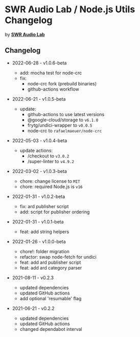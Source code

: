 # SWR Audio Lab / Node.js Utils Changelog

by [**SWR Audio Lab**](https://lab.swr.de/)  

## Changelog

- 2022-06-28 - v1.0.6-beta
  - add: mocha test for node-crc
  - fix:
    - node-crc fork (prebuild binaries)
    - github-actions workflow

- 2022-06-21 - v1.0.5-beta
  - update:
    - github-actions to use latest versions
    - @google-cloud/storage to `v6.1.0`
    - frytg/undici-wrapper to `v0.0.5`
    - node-crc to `rafaelmaeuer/node-crc`

- 2022-05-03 - v1.0.4-beta
  - update actions:
    - /checkout to `v3.0.2`
    - /super-linter to `v4.9.2`

- 2022-03-02 - v1.0.3-beta
  - chore: change license to `MIT`
  - chore: required Node.js is `v16`

- 2022-01-31 - v1.0.2-beta
  - fix: ard publisher script
  - add: script for publisher ordering

- 2022-01-31 - v1.0.1-beta
  - feat: add string helpers

- 2022-01-26 - v1.0.0-beta
  - chore!: folder migration
  - refactor: swap node-fetch for undici
  - feat: add ard publisher script
  - feat: add ard category parser

- 2021-08-11 - v0.2.3
  - updated dependencies
  - updated GitHub actions
  - add optional 'resumable' flag

- 2021-06-21 - v0.2.2
  - updated dependencies
  - updated GitHub actions
  - changed dependabot interval
